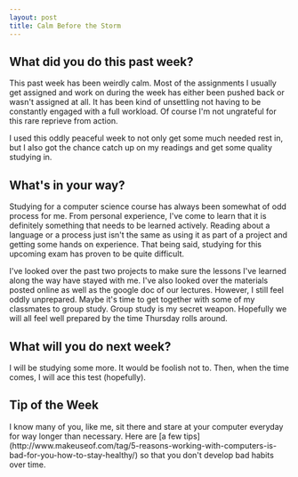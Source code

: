 ```yaml
---
layout: post
title: Calm Before the Storm
---
```


<h2>What did you do this past week?</h2>
This past week has been weirdly calm. Most of the assignments I usually get assigned and work on during the week has either been pushed back or wasn't assigned at all. It has been kind of unsettling not having to be constantly engaged with a full workload. Of course I'm not ungrateful for this rare reprieve from action.

I used this oddly peaceful week to not only get some much needed rest in, but I also got the chance catch up on my readings and get some quality studying in.

<h2>What's in your way?</h2>
Studying for a computer science course has always been somewhat of odd process for me. From personal experience, I've come to learn that it is definitely something that needs to be learned actively. Reading about a language or a process just isn't the same as using it as part of a project and getting some hands on experience. That being said, studying for this upcoming exam has proven to be quite difficult.

I've looked over the past two projects to make sure the lessons I've learned along the way have stayed with me. I've also looked over the materials posted online as well as the google doc of our lectures. However, I still feel oddly unprepared. Maybe it's time to get together with some of my classmates to group study. Group study is my secret weapon. Hopefully we will all feel well prepared by the time Thursday rolls around.

<h2>What will you do next week?</h2>
I will be studying some more. It would be foolish not to. Then, when the time comes, I will ace this test (hopefully).


<h2>Tip of the Week</h2>
I know many of you, like me, sit there and stare at your computer everyday for way longer than necessary. Here are [a few tips](http://www.makeuseof.com/tag/5-reasons-working-with-computers-is-bad-for-you-how-to-stay-healthy/) so that you don't develop bad habits over time.

